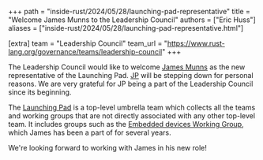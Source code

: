 +++
path = "inside-rust/2024/05/28/launching-pad-representative"
title = "Welcome James Munns to the Leadership Council"
authors = ["Eric Huss"]
aliases = ["inside-rust/2024/05/28/launching-pad-representative.html"]

[extra]
team = "Leadership Council"
team_url = "https://www.rust-lang.org/governance/teams/leadership-council"
+++

The Leadership Council would like to welcome [James Munns] as the new representative of the Launching Pad. [JP] will be stepping down for personal reasons. We are very grateful for JP being a part of the Leadership Council since its beginning.

The [Launching Pad] is a top-level umbrella team which collects all the teams and working groups that are not directly associated with any other top-level team. It includes groups such as the [Embedded devices Working Group][embedded-wg], which James has been a part of for several years.

We're looking forward to working with James in his new role!

[James Munns]: https://github.com/jamesmunns
[JP]: https://github.com/thejpster
[Launching Pad]: https://forge.rust-lang.org/governance/council.html#the-launching-pad-top-level-team
[embedded-wg]: https://github.com/rust-embedded/wg
